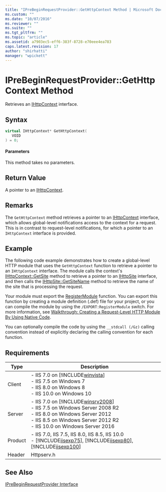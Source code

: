 ```yaml
---
title: "IPreBeginRequestProvider::GetHttpContext Method | Microsoft Docs"
ms.custom: ""
ms.date: "10/07/2016"
ms.reviewer: ""
ms.suite: ""
ms.tgt_pltfrm: ""
ms.topic: "article"
ms.assetid: a7903ec5-eff6-383f-8728-e70eee4ea783
caps.latest.revision: 17
author: "shirhatti"
manager: "wpickett"
---
```

# IPreBeginRequestProvider::GetHttpContext Method
Retrieves an [IHttpContext](../../web-development-reference\native-code-api-reference/ihttpcontext-interface.md) interface.  
  
## Syntax  
  
```cpp  
virtual IHttpContext* GetHttpContext(  
   VOID  
) = 0;  
```  
  
#### Parameters  
 This method takes no parameters.  
  
## Return Value  
 A pointer to an [IHttpContext](../../web-development-reference\native-code-api-reference/ihttpcontext-interface.md).  
  
## Remarks  
 The `GetHttpContext` method retrieves a pointer to an [IHttpContext](../../web-development-reference\native-code-api-reference/ihttpcontext-interface.md) interface, which allows global-level notifications access to the context for a request. This is in contrast to request-level notifications, for which a pointer to an `IHttpContext` interface is provided.  
  
## Example  
 The following code example demonstrates how to create a global-level HTTP module that uses the `GetHttpContext` function to retrieve a pointer to an `IHttpContext` interface. The module calls the context's [IHttpContext::GetSite](../../web-development-reference\native-code-api-reference/ihttpcontext-getsite-method.md) method to retrieve a pointer to an [IHttpSite](../../web-development-reference\native-code-api-reference/ihttpsite-interface.md) interface, and then calls the [IHttpSite::GetSiteName](../../web-development-reference\native-code-api-reference/ihttpsite-getsitename-method.md) method to retrieve the name of the site that is processing the request.  
  
<!-- TODO: review snippet reference  [!CODE [IPreBeginRequestProviderGetHttpContext#1](IPreBeginRequestProviderGetHttpContext#1)]  -->  
  
 Your module must export the [RegisterModule](../../web-development-reference\native-code-api-reference/pfn-registermodule-function.md) function. You can export this function by creating a module definition (.def) file for your project, or you can compile the module by using the `/EXPORT:RegisterModule` switch. For more information, see [Walkthrough: Creating a Request-Level HTTP Module By Using Native Code](../../web-development-reference\native-code-development-overview\walkthrough-creating-a-request-level-http-module-by-using-native-code.md).  
  
 You can optionally compile the code by using the `__stdcall (/Gz)` calling convention instead of explicitly declaring the calling convention for each function.  
  
## Requirements  
  
|Type|Description|  
|----------|-----------------|  
|Client|-   IIS 7.0 on [!INCLUDE[winvista](../../wmi-provider/includes/winvista-md.md)]<br />-   IIS 7.5 on Windows 7<br />-   IIS 8.0 on Windows 8<br />-   IIS 10.0 on Windows 10|  
|Server|-   IIS 7.0 on [!INCLUDE[winsrv2008](../../wmi-provider/includes/winsrv2008-md.md)]<br />-   IIS 7.5 on Windows Server 2008 R2<br />-   IIS 8.0 on Windows Server 2012<br />-   IIS 8.5 on Windows Server 2012 R2<br />-   IIS 10.0 on Windows Server 2016|  
|Product|-   IIS 7.0, IIS 7.5, IIS 8.0, IIS 8.5, IIS 10.0<br />-   [!INCLUDE[iisexp75](../../web-development-reference/native-code-api-reference/includes/iisexp75-md.md)], [!INCLUDE[iisexp80](../../web-development-reference/native-code-api-reference/includes/iisexp80-md.md)], [!INCLUDE[iisexp100](../../web-development-reference/native-code-api-reference/includes/iisexp100-md.md)]|  
|Header|Httpserv.h|  
  
## See Also  
 [IPreBeginRequestProvider Interface](../../web-development-reference\native-code-api-reference/iprebeginrequestprovider-interface.md)